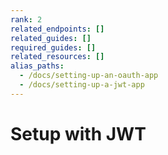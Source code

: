 ```yaml
---
rank: 2
related_endpoints: []
related_guides: []
required_guides: []
related_resources: []
alias_paths: 
  - /docs/setting-up-an-oauth-app	
  - /docs/setting-up-a-jwt-app
---
```


# Setup with JWT
